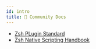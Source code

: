 ```yaml
---
id: intro
title: 👥 Community Docs
---
```


- [Zsh PLugin Standard](02_zsh_plugin_standard.md)
- [Zsh Native Scripting Handbook](03_zsh_native_scripting_handbook.md)
